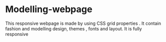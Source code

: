 # Modelling-webpage
This responsive webpage is made by using CSS grid properties . It contain fashion and modelling design, themes , fonts and layout. It is fully responsive
